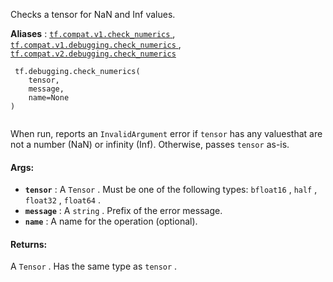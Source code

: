 Checks a tensor for NaN and Inf values.

**Aliases** : [ `tf.compat.v1.check_numerics` ](/api_docs/python/tf/debugging/check_numerics), [ `tf.compat.v1.debugging.check_numerics` ](/api_docs/python/tf/debugging/check_numerics), [ `tf.compat.v2.debugging.check_numerics` ](/api_docs/python/tf/debugging/check_numerics)

```
 tf.debugging.check_numerics(
    tensor,
    message,
    name=None
)
 
```

When run, reports an  `InvalidArgument`  error if  `tensor`  has any valuesthat are not a number (NaN) or infinity (Inf). Otherwise, passes  `tensor`  as-is.

#### Args:
- **`tensor`** : A  `Tensor` . Must be one of the following types:  `bfloat16` ,  `half` ,  `float32` ,  `float64` .
- **`message`** : A  `string` . Prefix of the error message.
- **`name`** : A name for the operation (optional).


#### Returns:
A  `Tensor` . Has the same type as  `tensor` .

